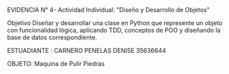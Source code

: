 EVIDENCIA N° 4- Actividad Individual: "Diseño y Desarrollo de Objetos"

Objetivo
Diseñar y desarrollar una clase en Python que represente un objeto con funcionalidad
lógica, aplicando TDD, conceptos de POO y diseñando la base de datos correspondiente.

ESTUADIANTE : CARNERO PENELAS DENISE  35636644

OBJETO: Maquina de Pulir Piedras

